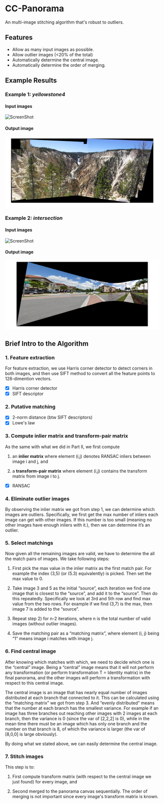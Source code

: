 # CC-Panorama
An multi-image stitching algorithm that's robust to outliers.

## Features
- Allow as many input images as possible.
- Allow outlier images (<20% of the total)
- Automatically determine the central image.
- Automatically determine the order of merging.

## Example Results
### Example 1: *yellowstone4*
#### Input images
![ScreenShot](https://github.com/CenIII/CC-Panorama/tree/master/snapshot1.png?raw=true)

#### Output image
![img](https://github.com/CenIII/CC-Panorama/blob/master/yellowstone4_10imgs.png)

### Example 2: *intersection*
#### Input images
![ScreenShot](https://github.com/CenIII/CC-Panorama/tree/master/snapshot2.png?raw=true)

#### Output image
![img](https://github.com/CenIII/CC-Panorama/blob/master/intersection_8imgs.png)


## Brief Intro to the Algorithm
### 1. Feature extraction

  For feature extraction, we use Harris corner detector to detect corners in both images, and then use SIFT method to convert all the feature points to 128-dimention vectors.

  - [x] Harris corner detector
  - [x] SIFT descriptor

### 2. Putative matching

  - [x] 2-norm distance (btw SIFT descriptors)
  - [x] Lowe's law

### 3. Compute inlier matrix and transform-pair matrix

  As the same with what we did in Part II, we first compute

  1) an **inlier matrix** where element (i,j) denotes RANSAC inliers
between image i and j, and

  2) a **transform-pair matrix** where element (i,j) contains the
transform matrix from image i to j.

  - [x] RANSAC

### 4. Eliminate outlier images

  By observing the inlier matrix we got from step 1, we can determine which images are outliers. Specifically, we first get the max number of inliers each image can get with other images. If this number is too small (meaning no other images have enough inliers with it.), then we can determine it’s an outlier.

### 5. Select matchings

  Now given all the remaining images are valid, we have to determine the all the match pairs of images. We take following steps:

  1) First pick the max value in the inlier matrix as the first match pair. For example the index (3,5) (or (5.3) equivalently) is picked. Then set the max value to 0.

  2) Take image 3 and 5 as the initial “source”, each iteration we find one image that is closest to the “source”, and add it to the “source”. Then do this repeatedly. Specifically we look at 3rd and 5th row and find max value from the two rows. For example if we find (3,7) is the max, then image 7 is added to the “source”.

  3) Repeat step 2) for n-2 iterations, where n is the total number of valid images (without outlier images).

  4) Save the matching pair as a “matching matrix”, where element (i, j) being “1” means image i matches with image j.

### 6. Find central image

  After knowing which matches with which, we need to decide which one is the “central” image. Being a “central” image means that it will not perform any transformation (or perform transformation T = Identity matrix) in the final panorama, and the other images will perform a transformation with respect to this central image.

  The central image is an image that has nearly equal number of images distributed at each branch that connected to it. This can be calculated using the “matching matrix” we got from step 3. And “evenly distributed” means that the number at each branch has the smallest variance. For example if an image has three branches out reaching other images with 2 images at each branch, then the variance is 0 (since the var of [2,2,2] is 0), while in the mean time there must be an image which has only one branch and the number on that branch is 8, of which the variance is larger (the var of [8,0,0] is large obviously).

  By doing what we stated above, we can easily determine the central image.

### 7. Stitch images

  This step is to:

  1) First compute transform matrix (with respect to the central image we just found) for every image, and

  2) Second merged to the panorama canvas sequentially. The order of merging is not important since every image's transform matrix is known.
